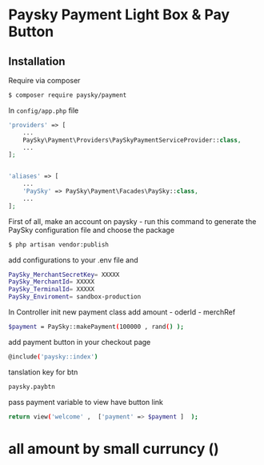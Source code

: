 
# Paysky Payment Light Box & Pay Button

## Installation
Require via composer

```bash
$ composer require paysky/payment
```

In `config/app.php` file

```php
'providers' => [
    ...
    PaySky\Payment\Providers\PaySkyPaymentServiceProvider::class,
    ...
];


'aliases' => [
    ...
    'PaySky' => PaySky\Payment\Facades\PaySky::class,
    ...
];

```

First of all, make an account on paysky -  run this command to generate the PaySky configuration file and choose the package
```bash
$ php artisan vendor:publish  
```
add configurations to your .env file and 
```bash
PaySky_MerchantSecretKey= XXXXX
PaySky_MerchantId= XXXXX
PaySky_TerminalId= XXXXX
PaySky_Enviroment= sandbox-production   
```


In Controller init new payment class add amount - oderId - merchRef
```bash
$payment = PaySky::makePayment(100000 , rand() );

```
add payment button in your checkout page
```bash
@include('paysky::index')
```
tanslation key for btn
```bash
paysky.paybtn
```
pass payment variable to view have button link

```bash
return view('welcome' ,  ['payment' => $payment ]  );

```

# all amount by small curruncy ()
